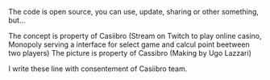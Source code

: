 The code is open source, you can use, update, sharing or other something, but...

The concept is property of Casiibro (Stream on Twitch to play online casino, Monopoly serving a interface for select game and calcul point beetween two players)
The picture is property of Cassibro (Making by Ugo Lazzari)

I write these line with consentement of Casiibro team.

